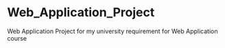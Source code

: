 # Web_Application_Project
Web Application Project for my university requirement for Web Application course 
